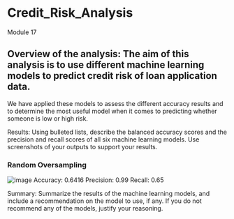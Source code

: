 # Credit_Risk_Analysis
Module 17


## Overview of the analysis: The aim of this analysis is to use different machine learning models to predict credit risk of loan application data. 
We have applied these models to assess the different accuracy results and to determine the most useful model when it comes to predicting whether someone is low 
or high risk.


Results: Using bulleted lists, describe the balanced accuracy scores and the precision and recall scores of all six machine learning models. Use screenshots of your outputs to support your results.

### Random Oversampling
![image](https://user-images.githubusercontent.com/99847046/183368379-65f3cf9e-1fe0-419f-b2e4-264a73bea3cc.png)
Accuracy: 0.6416
Precision: 0.99
Recall: 0.65





Summary: Summarize the results of the machine learning models, and include a recommendation on the model to use, if any. If you do not recommend any of the models, justify your reasoning.
